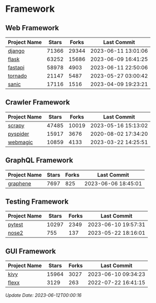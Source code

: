 # Framework

## Web Framework
| Project Name | Stars | Forks | Last Commit |
| ------------ | ----- | ----- | ----------- |
| [django](https://github.com/django/django) | 71366 | 29344 | 2023-06-11 13:01:06 |
| [flask](https://github.com/pallets/flask) | 63252 | 15686 | 2023-06-09 16:41:25 |
| [fastapi](https://github.com/tiangolo/fastapi) | 58978 | 4903 | 2023-06-11 22:50:06 |
| [tornado](https://github.com/tornadoweb/tornado) | 21147 | 5487 | 2023-05-27 03:00:42 |
| [sanic](https://github.com/sanic-org/sanic) | 17116 | 1516 | 2023-04-09 19:23:21 |

## Crawler Framework
| Project Name | Stars | Forks | Last Commit |
| ------------ | ----- | ----- | ----------- |
| [scrapy](https://github.com/scrapy/scrapy) | 47485 | 10019 | 2023-05-16 15:13:02 |
| [pyspider](https://github.com/binux/pyspider) | 15917 | 3676 | 2020-08-02 17:34:20 |
| [webmagic](https://github.com/code4craft/webmagic) | 10859 | 4133 | 2023-03-22 14:25:51 |

## GraphQL Framework
| Project Name | Stars | Forks | Last Commit |
| ------------ | ----- | ----- | ----------- |
| [graphene](https://github.com/graphql-python/graphene) | 7697 | 825 | 2023-06-06 18:45:01 |

## Testing Framework
| Project Name | Stars | Forks | Last Commit |
| ------------ | ----- | ----- | ----------- |
| [pytest](https://github.com/pytest-dev/pytest) | 10297 | 2349 | 2023-06-10 19:57:31 |
| [nose2](https://github.com/nose-devs/nose2) | 755 | 137 | 2023-05-22 18:16:01 |

## GUI Framework
| Project Name | Stars | Forks | Last Commit |
| ------------ | ----- | ----- | ----------- |
| [kivy](https://github.com/kivy/kivy) | 15964 | 3027 | 2023-06-10 09:34:23 |
| [flexx](https://github.com/flexxui/flexx) | 3129 | 263 | 2022-07-22 16:41:15 |

*Update Date: 2023-06-12T00:00:16*
